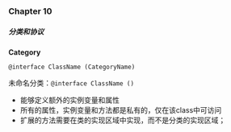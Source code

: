 ### Chapter 10
##### 分类和协议

**Category**

`@interface ClassName (CategoryName)`

未命名分类：`@interface ClassName ()`

- 能够定义额外的实例变量和属性
- 所有的属性，实例变量和方法都是私有的，仅在该class中可访问
- 扩展的方法需要在类的实现区域中实现，而不是分类的实现区域；
